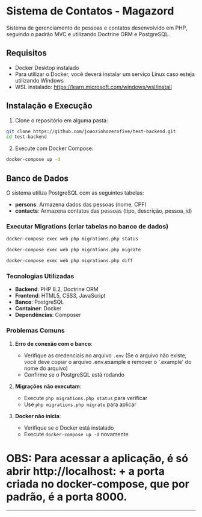 # Sistema de Contatos - Magazord

Sistema de gerenciamento de pessoas e contatos desenvolvido em PHP, seguindo o padrão MVC e utilizando Doctrine ORM e PostgreSQL.

## Requisitos

- Docker Desktop instalado
- Para utilizar o Docker, você deverá instalar um serviço Linux caso esteja utilizando Windows
- WSL instalado: https://learn.microsoft.com/windows/wsl/install

## Instalação e Execução

1. Clone o repositório em alguma pasta:
```bash
git clone https://github.com/joaozinhozerofive/test-backend.git
cd test-backend
```

2. Execute com Docker Compose:
```bash
docker-compose up -d
```

## Banco de Dados

O sistema utiliza PostgreSQL com as seguintes tabelas:

- **persons**: Armazena dados das pessoas (nome, CPF)
- **contacts**: Armazena contatos das pessoas (tipo, descrição, pessoa_id)

### Executar Migrations (criar tabelas no banco de dados)

```bash
docker-compose exec web php migrations.php status

docker-compose exec web php migrations.php migrate

docker-compose exec web php migrations.php diff
```

### Tecnologias Utilizadas
- **Backend**: PHP 8.2, Doctrine ORM
- **Frontend**: HTML5, CSS3, JavaScript
- **Banco**: PostgreSQL
- **Container**: Docker
- **Dependências**: Composer

### Problemas Comuns

1. **Erro de conexão com o banco**:
   - Verifique as credenciais no arquivo `.env` (Se o arquivo não existe, você deve copiar o arquivo .env.example e remover o '.example' do nome do arquivo)
   - Confirme se o PostgreSQL está rodando

2. **Migrações não executam**:
   - Execute `php migrations.php status` para verificar
   - Use `php migrations.php migrate` para aplicar

3. **Docker não inicia**:
   - Verifique se o Docker está instalado
   - Execute `docker-compose up -d` novamente

# OBS: Para acessar a aplicação, é só abrir http://localhost: + a porta criada no docker-compose, que por padrão, é a porta 8000. 

---
